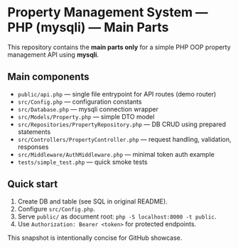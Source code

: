 # Property Management System — PHP (mysqli) — Main Parts

This repository contains the **main parts only** for a simple PHP OOP property management API using **mysqli**.

## Main components
- `public/api.php` — single file entrypoint for API routes (demo router)
- `src/Config.php` — configuration constants
- `src/Database.php` — mysqli connection wrapper
- `src/Models/Property.php` — simple DTO model
- `src/Repositories/PropertyRepository.php` — DB CRUD using prepared statements
- `src/Controllers/PropertyController.php` — request handling, validation, responses
- `src/Middleware/AuthMiddleware.php` — minimal token auth example
- `tests/simple_test.php` — quick smoke tests

## Quick start
1. Create DB and table (see SQL in original README).
2. Configure `src/Config.php`.
3. Serve `public/` as document root: `php -S localhost:8000 -t public`.
4. Use `Authorization: Bearer <token>` for protected endpoints.

This snapshot is intentionally concise for GitHub showcase.
